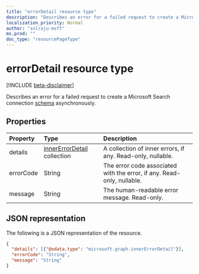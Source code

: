 ```yaml
---
title: "errorDetail resource type"
description: "Describes an error for a failed request to create a Microsoft Search connection schema asynchronously."
localization_priority: Normal
author: "snlraju-msft"
ms.prod: ""
doc_type: "resourcePageType"
---
```


# errorDetail resource type

[!INCLUDE [beta-disclaimer](../../includes/beta-disclaimer.md)]

Describes an error for a failed request to create a Microsoft Search connection [schema](schema.md) asynchronously.

## Properties

| Property  | Type                                               | Description |
|:----------|:---------------------------------------------------|:------------|
| details   | [innerErrorDetail](innererrordetail.md) collection | A collection of inner errors, if any. Read-only, nullable. |
| errorCode | String                                             | The error code associated with the error, if any. Read-only, nullable. |
| message   | String                                             | The human-readable error message. Read-only. |

## JSON representation

The following is a JSON representation of the resource.

<!-- {
  "blockType": "resource",
  "optionalProperties": [
    "details",
    "errorCode"
  ],
  "@odata.type": "microsoft.graph.errorDetail",
  "baseType": null
}-->

```json
{
  "details": [{"@odata.type": "microsoft.graph.innerErrorDetail"}],
  "errorCode": "String",
  "message": "String"
}
```

<!-- uuid: 16cd6b66-4b1a-43a1-adaf-3a886856ed98
2019-02-04 14:57:30 UTC -->
<!-- {
  "type": "#page.annotation",
  "description": "errorDetail resource",
  "keywords": "",
  "section": "documentation",
  "tocPath": ""
}-->
